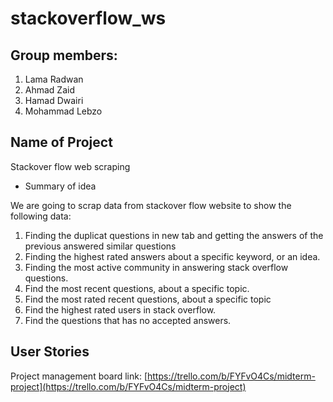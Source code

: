 # stackoverflow_ws

## Group members:

1. Lama Radwan
2. Ahmad Zaid
3. Hamad Dwairi
4. Mohammad Lebzo


## Name of Project

Stackover flow web scraping

- Summary of idea

We are going to scrap data from stackover flow website to show the following data:
1. Finding the duplicat questions in new tab and getting the answers of the previous answered similar questions
2. Finding the highest rated answers about a specific keyword, or an idea.
3. Finding the most active community in answering stack overflow questions.
4. Find the most recent questions, about a specific topic.
5. Find the most rated recent questions, about a specific topic
6. Find the highest rated users in stack overflow.
7. Find the questions that has no accepted answers.

## User Stories

Project management board link: [https://trello.com/b/FYFvO4Cs/midterm-project](https://trello.com/b/FYFvO4Cs/midterm-project)